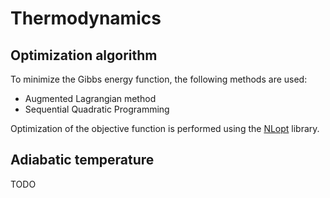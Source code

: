 # Thermodynamics

## Optimization algorithm

To minimize the Gibbs energy function, the following methods are used:

* Augmented Lagrangian method
* Sequential Quadratic Programming

Optimization of the objective function is performed using the [NLopt](http://github.com/stevengj/nlopt) library.

## Adiabatic temperature

TODO


